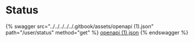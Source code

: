 # Status

{% swagger src="../../../../../.gitbook/assets/openapi (1).json" path="/user/status" method="get" %}
[openapi (1).json](<../../../../../.gitbook/assets/openapi (1).json>)
{% endswagger %}
